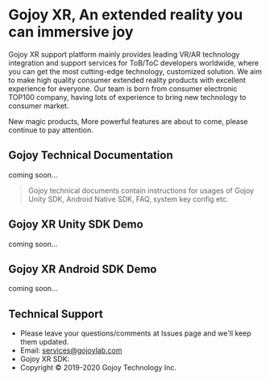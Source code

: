 # Gojoy XR, An extended reality you can immersive joy

Gojoy XR support platform mainly provides leading VR/AR technology integration and support services for ToB/ToC developers worldwide, where you can get the most cutting-edge technology, customized solution. We aim to make high quality consumer extended reality products with excellent experience for everyone. Our team is born from consumer electronic TOP100 company, having lots of experience to bring new technology to consumer market.

New magic products, More powerful features are about to come, please continue to pay attention.

## Gojoy Technical Documentation

coming soon...

> Gojoy technical documents contain instructions for usages of Gojoy Unity SDK, Android Native SDK, FAQ, system key config etc.

## Gojoy XR Unity SDK Demo
coming soon...
## Gojoy XR Android SDK Demo
coming soon...

## Technical Support
- Please leave your questions/comments at Issues page and we'll keep them updated.
- Email: services@gojoylab.com
- Gojoy XR SDK: 
- Copyright © 2019-2020 Gojoy Technology Inc.
